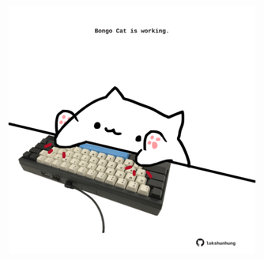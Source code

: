 <!-- built at 02/08/2022, 01:29:32 UTC -->
<p align="center">
  <img width="500" height="500" src="./ReadmeImage.svg">
</p>
